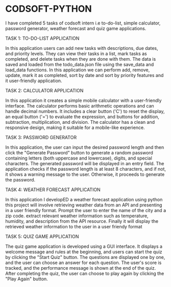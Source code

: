 # CODSOFT-PYTHON
I have completed 5 tasks of codsoft intern i.e  to-do-list, simple calculator, password generator, weather forecast and quiz game applications.

TASK 1: TO-DO-LIST APPLICATION

In this application users can add new tasks with descriptions, due dates, and priority levels. They can view their tasks in a list, mark 
tasks as completed, and delete tasks when they are done with them. The data is saved and loaded from the todo_data.json file using the 
save_data and load_data functions. In this application we can perform add, remove, update, mark it as completed, sort by date and sort by 
priority features and it user-friendly application.

TASK 2: CALCULATOR APPLICATION

In this application it creates a simple mobile calculator with a user-friendly interface. The calculator performs basic arithmetic 
operations and can handle decimal numbers. It includes a clear button ('C') to reset the display, an equal button ('=') to evaluate the 
expression, and buttons for addition, subtraction, multiplication, and division. The calculator has a clean and responsive design, making
it suitable for a mobile-like experience.

TASK 3: PASSWORD GENERATOR

In this application, the user can input the desired password length and then click the "Generate Password" button to generate a random 
password containing letters (both uppercase and lowercase), digits, and special characters. The generated password will be displayed in
an entry field. The application checks if the password length is at least 8 characters, and if not, it shows a warning message to the 
user. Otherwise, it proceeds to generate the password.

TASK 4: WEATHER FORECAST APPLICATION

In this application I developED  a weather forecast application using python  this project will involve retrieving weather data from an 
API and presenting in a user friendly format. Prompt the user to enter the name of the city and a zip code. extract relevant weather
information such as temperature, humidity, and description from the API resource. Finally it will display the retrieved weather information to the user in a user friendy format

TASK 5: QUIZ GAME APPLICATION

The quiz game application is developed using a GUI interface. It displays a welcome message and rules at the beginning, and users can 
start the quiz by clicking the "Start Quiz" button. The questions are displayed one by one, and the user can choose an answer for each 
question. The user's score is tracked, and the performance message is shown at the end of the quiz. After completing the quiz, the user 
can choose to play again by clicking the "Play Again" button.




























